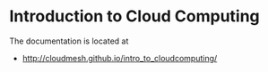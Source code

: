   
Introduction to Cloud Computing
=================================

The documentation is located at

* http://cloudmesh.github.io/intro_to_cloudcomputing/

